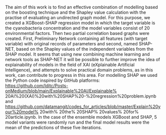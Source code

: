 The aim of this work is to find an effective combination of modelling based on the boosting technique and the Shapley value calculation with the practise of evaluating an undirected graph model. For this purpose, we created a XGBoost-SHAP regression model in which the target variable is the cyanobacteria concentration and the model variables consist of 20 environmental factors. Then two partial correlation based graphs were created. First, Preliminary Network containing all features (with target variable) with original records of parameters and second, named SHAP-NET, based on the Shapley values of the independent variables from the SHAP model. It seems that using new combining machine learning and network tools as SHAP-NET it will be possible to further improve the idea of explainability of models in the field of XAI (eXplainable Artificial Intelligence), and attempts to solve practical domain problems, as in this work, can contribute to progress in this area.
For modelling SHAP we used the Python code inspired by GitHub platforms: https://github.com/Iditc/Posts-onMedium/blob/main/Explainable%20AI/Explainable% 20AI%20(XAI)%20with%20SHAP%20-%20regression%20problem.ipynb and https://github.com/datamangit/codes_for_articles/blob/master/Explain%20your%20model% 20with% 20the% 20SHAP% 20values% 20for% 20article.ipynb. In the case of the ensemble models XGBoost and SHAP, 5 model variants were randomly run and the final model results were the mean of the predictions of these five iterations.
